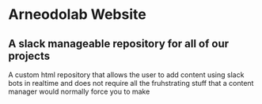 # Arneodolab Website

## A slack manageable repository for all of our projects



A custom html repository that allows the user to add content using slack bots in realtime and does not require all the fruhstrating stuff that a content manager would normally force you to make